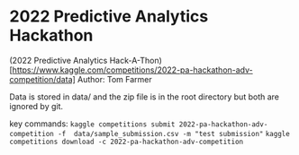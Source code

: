 # 2022 Predictive Analytics Hackathon
(2022 
Predictive 
Analytics 
Hack-A-Thon)[https://www.kaggle.com/competitions/2022-pa-hackathon-adv-competition/data]
Author: Tom Farmer

Data is stored in data/ and the zip file is in the root directory but both 
are ignored by git.  


key commands: 
`kaggle competitions submit 2022-pa-hackathon-adv-competition -f 
data/sample_submission.csv -m "test submission"`
`kaggle competitions download -c 2022-pa-hackathon-adv-competition`
